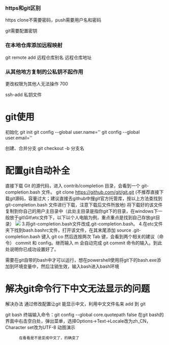 ### https和git区别

https clone不需要密码，push需要用户名和密码

git需要配置密钥



### 在本地仓库添加远程映射

git remote add 远程仓库别名 远程仓库地址



### 从其他地方复制的公私钥不起作用

更改权限为其他人无法操作 700

ssh-add 私钥文件

# git使用

初始化
git init
git config --global user.name=''
git config --global user.email=''

创建、合并分支
git checkout -b 分支名

# 配置git自动补全

直接下载 Git 的源代码，进入 contrib/completion 目录，会看到一个 git-completion.bash 文件。
git clone https://github.com/git/git.git
(不推荐直接下载git源码，容量过大；建议直接去github中搜git官方托管库，按以上方法查找到git-completion.bash 文件进行下载，注意下载后文件所放地)
将下载好的该文件复制到你自己的用户主目录中（此处主目录是指你git下的目录，在windows下一般放于git\Git\etc文件下，以下以个人电脑为例，重点重点是找到自己存放git目录）
![](https://gitee.com/Pleasecallmeboss/tuchuang/raw/master/Note/git_location.png)
3.将git-completion.bash文件改成.git-completion.bash。
4.在etc文件夹下找到bash.bashrc文件，打开该文件，在其末尾添加
source .git-completion.bash
键入 git co 然后连按两次 Tab 键，会看到两个相关的建议（命令） commit 和 config。继而输入 m<tab> 会自动完成 git commit 命令的输入。到此处说明你已成功设置好了。

需要在git自带的bash中才可以运行，想在powershell使用将git下的bash.exe添加到环境变量中，然后注销生效，输入bash进入bash环境

# 解决git命令行下中文无法显示的问题
解决办法
          通过修改配置让git 能显示中文，利用中文文件名来 add 到 git

git bash 终端输入命令：git config --global core.quotepath false
在git bash的界面中右击空白处，弹出菜单，选择Options->Text->Locale改为zh_CN，Character set改为UTF-8
          动图演示


          在看看是不是变成中文了，的确变了
